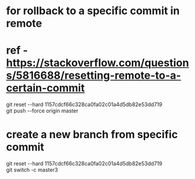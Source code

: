 
# for rollback to a specific commit in remote 
# ref -https://stackoverflow.com/questions/5816688/resetting-remote-to-a-certain-commit
git reset --hard 1157cdcf66c328ca0fa02c01a4d5db82e53dd719 <br />
git push --force origin master <br />


# create a new branch from specific commit 
git reset --hard 1157cdcf66c328ca0fa02c01a4d5db82e53dd719 <br />
git switch -c master3 <br />
